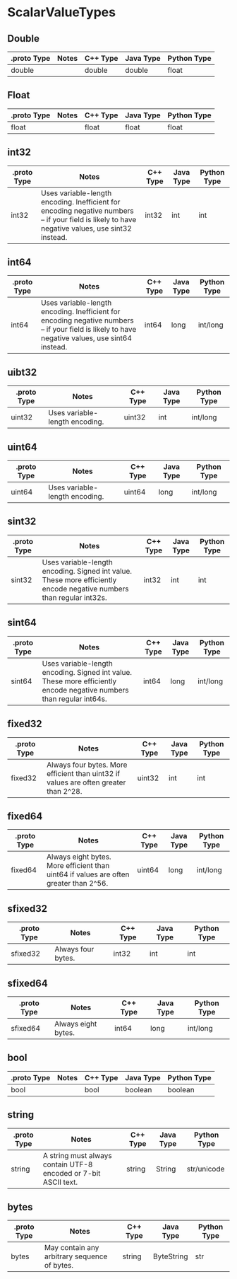 # ScalarValueTypes


## Double

| .proto Type | Notes | C++ Type | Java Type | Python Type |
| ----------- | ----- | -------- | --------- | ----------- |
| double |  | double | double | float |

## Float

| .proto Type | Notes | C++ Type | Java Type | Python Type |
| ----------- | ----- | -------- | --------- | ----------- |
| float |  | float | float | float |

## int32

| .proto Type | Notes | C++ Type | Java Type | Python Type |
| ----------- | ----- | -------- | --------- | ----------- |
| int32 | Uses variable-length encoding. Inefficient for encoding negative numbers – if your field is likely to have negative values, use sint32 instead. | int32 | int | int |

## int64

| .proto Type | Notes | C++ Type | Java Type | Python Type |
| ----------- | ----- | -------- | --------- | ----------- |
| int64 | Uses variable-length encoding. Inefficient for encoding negative numbers – if your field is likely to have negative values, use sint64 instead. | int64 | long | int/long |

## uibt32

| .proto Type | Notes | C++ Type | Java Type | Python Type |
| ----------- | ----- | -------- | --------- | ----------- |
| uint32 | Uses variable-length encoding. | uint32 | int | int/long |

## uint64

| .proto Type | Notes | C++ Type | Java Type | Python Type |
| ----------- | ----- | -------- | --------- | ----------- |
| uint64 | Uses variable-length encoding. | uint64 | long | int/long |

## sint32

| .proto Type | Notes | C++ Type | Java Type | Python Type |
| ----------- | ----- | -------- | --------- | ----------- |
| sint32 | Uses variable-length encoding. Signed int value. These more efficiently encode negative numbers than regular int32s. | int32 | int | int |

## sint64

| .proto Type | Notes | C++ Type | Java Type | Python Type |
| ----------- | ----- | -------- | --------- | ----------- |
| sint64 | Uses variable-length encoding. Signed int value. These more efficiently encode negative numbers than regular int64s. | int64 | long | int/long |


## fixed32 

| .proto Type | Notes | C++ Type | Java Type | Python Type |
| ----------- | ----- | -------- | --------- | ----------- |
| fixed32 | Always four bytes. More efficient than uint32 if values are often greater than 2^28. | uint32 | int | int |

## fixed64

| .proto Type | Notes | C++ Type | Java Type | Python Type |
| ----------- | ----- | -------- | --------- | ----------- |
| fixed64 | Always eight bytes. More efficient than uint64 if values are often greater than 2^56. | uint64 | long | int/long |

## sfixed32

| .proto Type | Notes | C++ Type | Java Type | Python Type |
| ----------- | ----- | -------- | --------- | ----------- |
| sfixed32 | Always four bytes. | int32 | int | int |

## sfixed64

| .proto Type | Notes | C++ Type | Java Type | Python Type |
| ----------- | ----- | -------- | --------- | ----------- |
| sfixed64 | Always eight bytes. | int64 | long | int/long |


## bool

| .proto Type | Notes | C++ Type | Java Type | Python Type |
| ----------- | ----- | -------- | --------- | ----------- |
| bool |  | bool | boolean | boolean |

## string

| .proto Type | Notes | C++ Type | Java Type | Python Type |
| ----------- | ----- | -------- | --------- | ----------- |
| string | A string must always contain UTF-8 encoded or 7-bit ASCII text. | string | String | str/unicode |

## bytes
| .proto Type | Notes | C++ Type | Java Type | Python Type |
| ----------- | ----- | -------- | --------- | ----------- |
|  bytes | May contain any arbitrary sequence of bytes. | string | ByteString | str |



